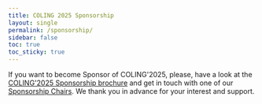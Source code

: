 ```yaml
---
title: COLING 2025 Sponsorship
layout: single
permalink: /sponsorship/
sidebar: false
toc: true
toc_sticky: true
---
```


If you want to become Sponsor of COLING'2025, please, have a look at the [COLING'2025 Sponsorship brochure](https://coling2025.org/downloads/sponsorship.pdf) and get in touch with one of our [Sponsorship Chairs](mailto:monojit.choudhury@mbzuai.ac.ae). We thank you in advance for your interest and support.